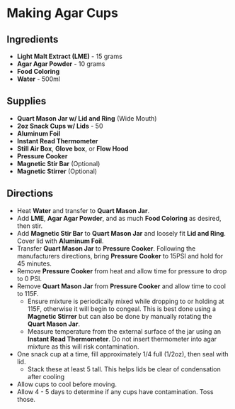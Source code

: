 # Making Agar Cups

## Ingredients
- **Light Malt Extract (LME)** - 15 grams
- **Agar Agar Powder** - 10 grams
- **Food Coloring**
- **Water** - 500ml

## Supplies
- **Quart Mason Jar w/ Lid and Ring** (Wide Mouth)
- **2oz Snack Cups w/ Lids** - 50
- **Aluminum Foil**
- **Instant Read Thermometer**
- **Still Air Box**, **Glove box**, or **Flow Hood**
- **Pressure Cooker**
- **Magnetic Stir Bar** (Optional)
- **Magnetic Stirrer** (Optional)

## Directions
- Heat **Water** and transfer to **Quart Mason Jar**.
- Add **LME**, **Agar Agar Powder**, and as much **Food Coloring** as desired, then stir.
- Add **Magnetic Stir Bar** to **Quart Mason Jar** and loosely fit **Lid and Ring**. Cover lid with **Aluminum Foil**.
- Transfer **Quart Mason Jar** to **Pressure Cooker**. Following the manufacturers directions, bring **Pressure Cooker** to 15PSI and hold for 45 minutes.
- Remove **Pressure Cooker** from heat and allow time for pressure to drop to 0 PSI.
- Remove **Quart Mason Jar** from **Pressure Cooker** and allow time to cool to 115F.
    - Ensure mixture is periodically mixed while dropping to or holding at 115F, otherwise it will begin to
congeal. This is best done using a **Magnetic Stirrer** but can also be done by manually rotating the **Quart Mason Jar**.
    - Measure temperature from the external surface of the jar using an **Instant Read Thermometer**. Do not insert thermometer into agar mixture as this will risk contamination.
- One snack cup at a time, fill approximately 1/4 full (1/2oz), then seal with lid.
    - Stack these at least 5 tall. This helps lids be clear of condensation after cooling
- Allow cups to cool before moving.
- Allow 4 - 5 days to determine if any cups have contamination. Toss those.
